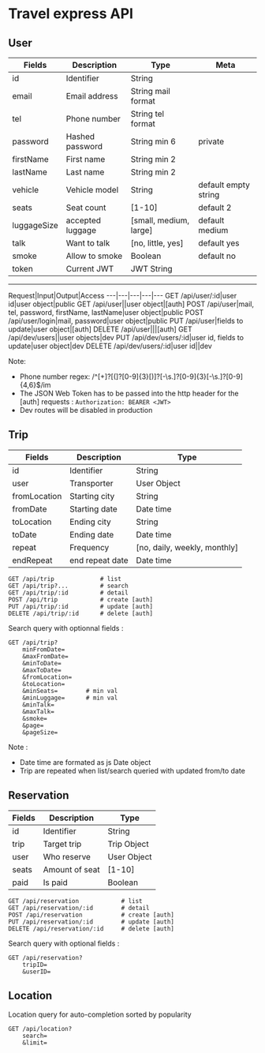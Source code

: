 # Travel express API

## User

Fields   |Description   |Type|Meta
---------|--------------|---|---
id       |Identifier    |String
email    |Email address |String mail format
tel      |Phone number  |String tel format
password |Hashed password|String min 6 | private
firstName|First name    |String min 2
lastName |Last name     |String min 2
vehicle  |Vehicle model |String | default empty string
seats    |Seat count    |[1-10] | default 2
luggageSize|accepted luggage|[small, medium, large]  | default medium
talk     |Want to talk  |[no, little, yes] | default yes
smoke    |Allow to smoke|Boolean | default no
token    |Current JWT   |JWT String

---

Request|Input|Output|Access
---|---|---|---|---
GET /api/user/:id|user id|user object|public
GET /api/user||user object|[auth]
POST /api/user|mail, tel, password, firstName, lastName|user object|public
POST /api/user/login|mail, password|user object|public
PUT /api/user|fields to update|user object|[auth]
DELETE /api/user|||[auth]
GET /api/dev/users||user objects|dev
PUT /api/dev/users/:id|user id, fields to update|user object|dev
DELETE /api/dev/users/:id|user id||dev

Note:
- Phone number regex: /^[\+]?[(]?[0-9]{3}[)]?[-\s\.]?[0-9]{3}[-\s\.]?[0-9]{4,6}$/im
- The JSON Web Token has to be passed into the http header for the [auth] requests : `Authorization: BEARER <JWT>`
- Dev routes will be disabled in production

## Trip

Fields      |Description   |Type 
------------|--------------|---
id          |Identifier    |String
user        |Transporter   |User Object
fromLocation|Starting city |String
fromDate    |Starting date |Date time
toLocation  |Ending city   |String
toDate      |Ending date   |Date time
repeat      |Frequency     |[no, daily, weekly, monthly]
endRepeat   |end repeat date|Date time

```http
GET /api/trip             # list
GET /api/trip?...         # search
GET /api/trip/:id         # detail
POST /api/trip            # create [auth]
PUT /api/trip/:id         # update [auth]
DELETE /api/trip/:id      # delete [auth]
```

Search query with optionnal fields :

```http
GET /api/trip?
    minFromDate=
    &maxFromDate=
    &minToDate=
    &maxToDate=
    &fromLocation=
    &toLocation=
    &minSeats=        # min val
    &minLuggage=      # min val
    &minTalk=
    &maxTalk=
    &smoke=
    &page=
    &pageSize=
```

Note :
- Date time are formated as js Date object
- Trip are repeated when list/search queried with updated from/to date

## Reservation


Fields      |Description   |Type 
------------|--------------|---
id          |Identifier    |String
trip        |Target trip   |Trip Object
user        |Who reserve   |User Object
seats       |Amount of seat|[1-10]
paid        |Is paid       | Boolean

```http
GET /api/reservation            # list
GET /api/reservation/:id        # detail
POST /api/reservation           # create [auth]
PUT /api/reservation/:id        # update [auth]
DELETE /api/reservation/:id     # delete [auth]
```

Search query with optional fields :

```http
GET /api/reservation?
    tripID=
    &userID=
```

## Location

Location query for auto-completion sorted by popularity

```http
GET /api/location?
    search=
    &limit=
```